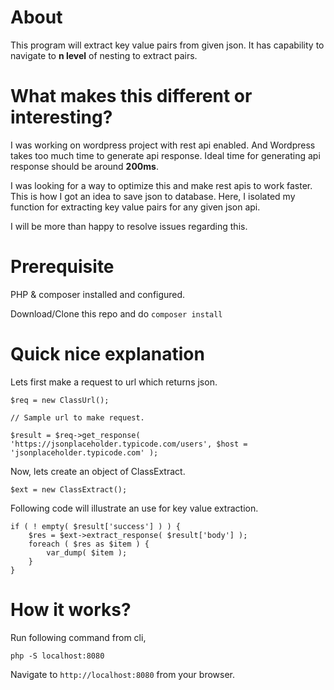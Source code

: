 # About

This program will extract key value pairs from given json. It has capability to navigate to **n level** of nesting to extract pairs.

# What makes this different or interesting?

I was working on wordpress project with rest api enabled. And Wordpress takes too much time to generate api response. Ideal time for generating api response should be around **200ms**.

I was looking for a way to optimize this and make rest apis to work faster. This is how I got an idea to save json to database. Here, I isolated my function for extracting key value pairs for any given json api.

I will be more than happy to resolve issues regarding this.

# Prerequisite

PHP & composer installed and configured.

Download/Clone this repo and do `composer install`

# Quick nice explanation

Lets first make a request to url which returns json.

```
$req = new ClassUrl();

// Sample url to make request.

$result = $req->get_response( 'https://jsonplaceholder.typicode.com/users', $host = 'jsonplaceholder.typicode.com' );
```

Now, lets create an object of ClassExtract.

```
$ext = new ClassExtract();
```

Following code will illustrate an use for key value extraction.

```
if ( ! empty( $result['success'] ) ) {
	$res = $ext->extract_response( $result['body'] );
	foreach ( $res as $item ) {
		var_dump( $item );
	}
}
```

# How it works?

Run following command from cli,

`php -S localhost:8080`

Navigate to `http://localhost:8080` from your browser.